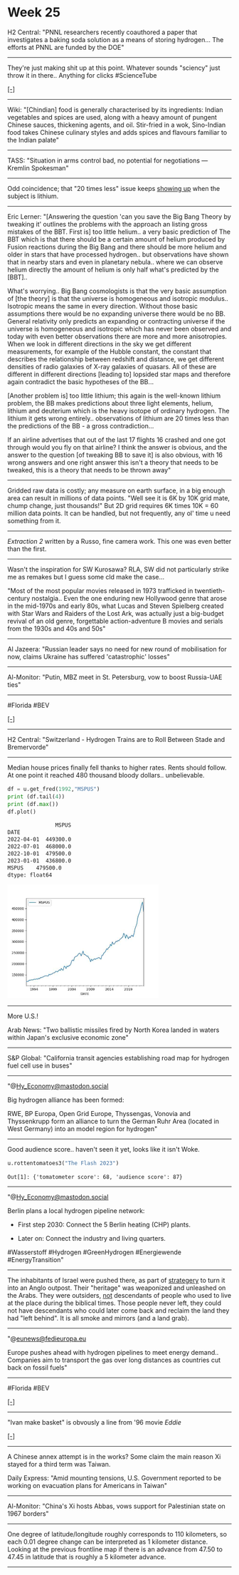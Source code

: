 # Week 25


H2 Central: "PNNL researchers recently coauthored a paper that
investigates a baking soda solution as a means of storing
hydrogen... The efforts at PNNL are funded by the DOE"

---

They're just making shit up at this point. Whatever sounds "sciency"
just throw it in there.. Anything for clicks \#ScienceTube

[[-]](https://youtu.be/PjT85AxTmI0?t=94)

---

Wiki: "[Chindian] food is generally characterised by its ingredients:
Indian vegetables and spices are used, along with a heavy amount of
pungent Chinese sauces, thickening agents, and oil. Stir-fried in a
wok, Sino-Indian food takes Chinese culinary styles and adds spices
and flavours familiar to the Indian palate"

---

TASS: "Situation in arms control bad, no potential for negotiations —
Kremlin Spokesman"

---

Odd coincidence; that "20 times less" issue keeps [showing up](../../2022/11/battery-electric.html#reserves)
when the subject is lithium.

---

Eric Lerner: "[Answering the question 'can you save the Big Bang
Theory by tweaking it' outlines the problems with the approach an
listing gross mistakes of the BBT. First is] too little helium..  a
very basic prediction of The BBT which is that there should be a
certain amount of helium produced by Fusion reactions during the Big
Bang and there should be more helium and older in stars that have
processed hydrogen.. but observations have shown that in nearby stars
and even in planetary nebula.. where we can observe helium directly
the amount of helium is only half what's predicted by the [BBT]..

What's worrying.. Big Bang cosmologists is that the very basic
assumption of [the theory] is that the universe is homogeneous and
isotropic modulus.. Isotropic means the same in every direction.
Without those basic assumptions there would be no expanding universe
there would be no BB. General relativity only predicts an expanding or
contracting universe if the universe is homogeneous and isotropic
which has never been observed and today with even better observations
there are more and more anisotropies. When we look in different
directions in the sky we get different measurements, for example of
the Hubble constant, the constant that describes the relationship
between redshift and distance, we get different densities of radio
galaxies of X-ray galaxies of quasars. All of these are different in
different directions [leading to] lopsided star maps and therefore
again contradict the basic hypotheses of the BB...

[Another problem is] too little lithium; this again is the well-known
lithium problem, the BB makes predictions about three light elements,
helium, lithium and deuterium which is the heavy isotope of ordinary
hydrogen. The lithium it gets wrong entirely.. observations of lithium
are 20 times less than the predictions of the BB - a gross
contradiction...

If an airline advertises that out of the last 17 flights 16 crashed
and one got through would you fly on that airline? I think the answer
is obvious, and the answer to the question [of tweaking BB to save it]
is also obvious, with 16 wrong answers and one right answer this isn't
a theory that needs to be tweaked, this is a theory that needs to be
thrown away"

---

Gridded raw data is costly; any measure on earth surface, in a big
enough area can result in millions of data points. "Well see it is 6K
by 10K grid mate, chump change, just thousands!" But 2D grid requires
6K times 10K = 60 million data points. It can be handled, but not
frequently, any ol' time u need something from it.

---

*Extraction 2* written by a Russo, fine camera work. This one was
even better than the first. 

---

Wasn't the inspiration for SW Kurosawa? RLA, SW did not particularly
strike me as remakes but I guess some cld make the case...

"Most of the most popular movies released in 1973 trafficked in
twentieth-century nostalgia.. Even the one enduring new Hollywood
genre that arose in the mid-1970s and early 80s, what Lucas and Steven
Spielberg created with Star Wars and Raiders of the Lost Ark, was
actually just a big-budget revival of an old genre, forgettable
action-adventure B movies and serials from the 1930s and 40s and 50s"

---

Al Jazeera: "Russian leader says no need for new round of mobilisation
for now, claims Ukraine has suffered 'catastrophic' losses"

---

Al-Monitor: "Putin, MBZ meet in St. Petersburg, vow to boost Russia-UAE
ties"

---

\#Florida \#BEV

[[-]](https://youtu.be/X5NiWJcyrwI?t=2)

---

H2 Central: "Switzerland - Hydrogen Trains are to Roll Between Stade
and Bremervorde"

---

Median house prices finally fell thanks to higher rates. Rents should
follow. At one point it reached 480 thousand bloody
dollars.. unbelievable.

```python
df = u.get_fred(1992,"MSPUS")
print (df.tail(4))
print (df.max())
df.plot()
```

```text
               MSPUS
DATE                
2022-04-01  449300.0
2022-07-01  468000.0
2022-10-01  479500.0
2023-01-01  436800.0
MSPUS    479500.0
dtype: float64
```

<img width='340' src='ukr-19.jpg'/> 

---

More U.S.!

Arab News: "Two ballistic missiles fired by North Korea landed in
waters within Japan's exclusive economic zone"

---

S&P Global: "California transit agencies establishing road map for
hydrogen fuel cell use in buses"

---

"@Hy_Economy@mastodon.social

Big hydrogen alliance has been formed: 

RWE, BP Europa, Open Grid Europe, Thyssengas, Vonovia and Thyssenkrupp
form an alliance to turn the German Ruhr Area (located in West
Germany) into an model region for hydrogen"

---

Good audience score.. haven't seen it yet, looks like it isn't Woke. 


```python
u.rottentomatoes3("The Flash 2023")
```

```text
Out[1]: {'tomatometer score': 68, 'audience score': 87}
```

---

"@Hy_Economy@mastodon.social

Berlin plans a local hydrogen pipeline network: 

- First step 2030: Connect the 5 Berlin heating (CHP) plants. 

- Later on: Connect the industry and living quarters.

\#Wasserstoff #Hydrogen #GreenHydrogen #Energiewende #EnergyTransition"

---

The inhabitants of Israel were pushed there, as part of [strategery](../../2020/06/10-myths-israel.html#uk)
to turn it into an Anglo outpost. Their "heritage" was weaponized and
unleashed on the Arabs. They were outsiders, [not](../../2020/06/10-myths-israel.html#samejew)
descendants of people who used to live at the place during the biblical times.
Those people never left, they could not have descendants who could later
come back and reclaim the land they had "left behind". It is all smoke and
mirrors (and a land grab). 

---

"@eunews@fedieuropa.eu

Europe pushes ahead with hydrogen pipelines to meet energy
demand.. Companies aim to transport the gas over long distances as
countries cut back on fossil fuels"

---

\#Florida \#BEV

[[-]](https://youtu.be/X5NiWJcyrwI?t=2)

---

"Ivan make basket" is obvously a line from '96 movie *Eddie*

[[-]](https://youtu.be/iUUZxIgykOg?t=2213)

---

A Chinese annex attempt is in the works? Some claim the main reason Xi
stayed for a third term was Taiwan.

Daily Express: "Amid mounting tensions, U.S. Government reported to
be working on evacuation plans for Americans in Taiwan"

---

Al-Monitor: "China's Xi hosts Abbas, vows support for Palestinian
state on 1967 borders"

---

One degree of latitude/longitude roughly corresponds to 110
kilometers, so each 0.01 degree change can be interpreted as 1
kilometer distance. Looking at the previous frontline map if there is
an advance from 47.50 to 47.45 in latitude that is roughly a 5
kilometer advance.

---

